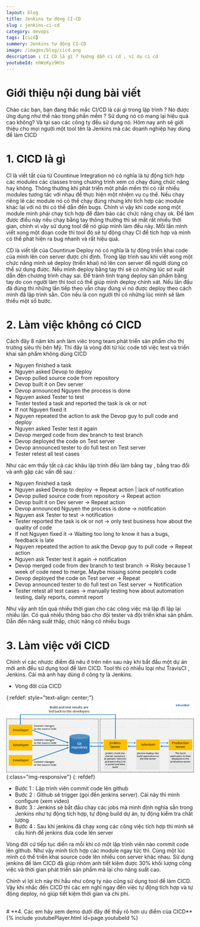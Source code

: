 ```yaml
---
layout: blog
title: Jenkins tự động CI-CD
slug : jenkins-ci-cd
category: devops
tags: [cicd]
summery: Jenkins tự động CI-CD   
image: /images/blog/cicd.png
description : CI CD là gì ? hướng dẫn ci cd , ví dụ ci cd
youtubeId: nhWzKyz9H3s
---
```


# **Giới thiệu nội dung bài viết**

Chào các bạn, bạn đang thắc mắc CI/CD là cái gì trong lập trình ? Nó được ứng dụng như thế nào trong phần mềm ? Sử dụng nó có mang lại
hiệu quả cao không? Và tại sao các công ty đều sử dụng nó. Hôm nay anh sẽ giới thiệu cho mọi người một tool tên là Jenkins mà các doanh
nghiệp hay dùng để làm CICD


# **1. CICD là gì**

CI là viết tắt của từ Countinue Integration nó có nghĩa là tự động tích hợp các modules các classes trong chương trình xem có chạy đúng chức năng hay không. Thông thường khi phát triển một phần mềm thì có rất nhiều modules tương tác với nhau để thực hiện một nhiệm vụ cụ thể. Nếu chạy riêng lẻ các module nó có thể chạy đúng nhưng khi tích hợp các module khác lại với nó thì có thể dẫn đến bugs. Chính vì vậy khi code xong một module mình phải chạy tích hợp để đảm bảo các chức năng chạy ok. Để làm được điều này nếu chạy bằng tay thông thường thì sẽ mất rất nhiều thời gian, chính vì vậy sử dụng tool để nó giúp mình làm đều này. Mỗi lần mình viết xong một đoạn code thì tool đó sẽ tự động chạy CI để tích hợp và mình có thể phát hiện ra bug nhanh và rất hiệu quả.

CD là viết tắt của Countinue Deploy nó có nghĩa là tự động triển khai code của mình lên con server được chỉ định. Trong lập trình sau khi viết xong một chức năng mình sẽ deploy (triển khai) nó lên con server để người dùng có thể sử dụng được. Nếu mình deploy bằng tay thì sẽ có những lúc sơ xuất dẫn đến chương trình chạy sai. Để tránh tình trạng deploy sản phẩm bằng tay do con người làm thì tool có thể giúp mình deploy chính xát. Nếu lần đầu đã đúng thì những lần tiếp theo vẫn chạy đúng vì nó được deploy theo cách mình đã lập trình sẳn. Còn nếu là con người thì có những lúc mình sẽ làm thiếu một số bước.

# **2. Làm việc không có CICD**

Cách đây 8 năm khi anh làm viêc trong team phát triển sản phẩm cho thị trường siêu thị bên Mỹ. Thì đây là vòng đời từ lúc code tới việc test và triển khai sản phẩm không dùng CICD

- Nguyen finished a task
- Nguyen asked Devop to deploy
- Devop pulled source code from repository
- Devop built it on Dev server
- Devop announced Nguyen the process is done
- Nguyen asked Tester to test
- Tester tested a task and reported the task is ok or not
- If not Nguyen fixed it 
- Nguyen repeated the action to ask the Devop guy to pull code and deploy
- Nguyen asked Tester test it again
- Devop merged code from dev branch to test branch
- Devop deployed the code on Test server
- Devop announced tester to do full test on Test server
- Tester retest all test cases

Như các em thấy tất cả các khâu lập trình đều làm bằng tay , bằng trao đổi và anh gặp các vấn đề sau :

- Nguyen finished a task
- Nguyen asked Devop to deploy   -> Repeat action | lack of notification
- Devop pulled source code from repository -> Repeat action
- Devop built it on Dev server -> Repeat action
- Devop announced Nguyen the process is done -> notification
- Nguyen ask Tester to test -> notification
- Tester reported the task is ok or not -> only test business how about the quality of code
- If not Nguyen fixed it -> Waiting too long to know it has a bugs, feedback is late
- Nguyen repeated the action to ask the Devop guy to pull code -> Repeat action
- Nguyen ask Tester test it again -> notification
- Devop merged code from dev branch to test branch -> Risky because 1 week of code need to merge. Maybe missing some people’s code
- Devop deployed the code on Test server -> Repeat
- Devop announced tester to do full test on Test server -> Notification
- Tester retest all test cases -> manually testing how about automation testing, daily reports, commit report

Như vậy anh tốn quá nhiều thời gian cho các công việc mà lập đi lập lại nhiều lần. Có quá nhiều thông báo cho đội tester và đội triển khai sản phẩm. Dẫn đến năng suất thấp, chức năng có nhiều bugs

# **3. Làm việc với CICD**

Chính vì các nhược điểm đã nêu ở trên nên sau này khi bắt đầu một dự án mới anh đều sử dụng tool để làm CICD. Tool thì có nhiều loại như TravisCI , Jenkins.
Cái mà anh hay dùng ở công ty là Jenkins.

- Vòng đời của CICD

{:refdef: style="text-align: center;"}
![TDD](/images/post/softwarecraftmanship/cicd.png){:class="img-responsive"}
{: refdef}

- Bước 1  	: Lập trình viên commit code lên github
- Bước 2	: Github sẽ trigger (gọi đến jenkins server). Cái này thì mình configure (xem video)
- Bước 3	: Jenkins sẽ bắt đầu chạy các jobs mà mình định nghĩa sẳn trong Jenkins như tự động tích hợp, tự động build dự án, tự động kiểm tra chất lượng
- Bước 4	: Sau khi jenkins đã chạy xong các công việc tích hợp thì mình sẽ cấu hình để jenkins đưa code lên server 

Vòng đời cứ tiếp tục diển ra mỗi khi có một lập trình viên nào commit code lên github. Như vậy mình tích hợp các module ngay tức thì. Cùng một lúc mình có thể triển khai source code lên nhiều con server khác nhau. Sử dụng jenkins để làm CICD đã giúp nhóm anh tiết kiệm được 30% khối lượng công việc và thời gian phát triển sản phẩm mà lại cho năng suất cao.

Chính vì lợi ích này thì hầu như công ty nào cũng sử dụng tool để làm CICD. Vậy khi nhắc đến CICD thì các em nghĩ ngay đến việc tự động tích hợp và tự động deploy, nó giúp tiết kiệm thời gian và chi phí.

<br>
# **4. Các em hãy xem demo dưới đây để thấy rõ hơn ưu điểm của CICD**
{% include youtubePlayer.html id=page.youtubeId %}

